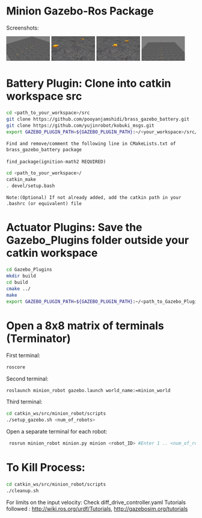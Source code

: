 # Minion Gazebo-Ros Package 
Screenshots:

<img src="minion_robot/images/1.jpg" width="23%"></img> <img src="minion_robot/images/2.jpg" width="23%"></img> <img src="minion_robot/images/3.jpg" width="23%"></img> <img src="minion_robot/images/4.jpg" width="23%"></img> 

# Battery Plugin: Clone into catkin workspace src

```bash
cd <path_to_your_workspace>/src
git clone https://github.com/pooyanjamshidi/brass_gazebo_battery.git
git clone https://github.com/yujinrobot/kobuki_msgs.git
export GAZEBO_PLUGIN_PATH=${GAZEBO_PLUGIN_PATH}:~/<your_workspace>/src/brass_gazebo_battery/build/devel/lib
```
```
Find and remove/comment the following line in CMakeLists.txt of brass_gazebo_battery package

find_package(ignition-math2 REQUIRED)
```

```bash
cd <path_to_your_workspace>/
catkin_make
. devel/setup.bash
```
```
Note:(Optional) If not already added, add the catkin path in your .bashrc (or equivalent) file
```

# Actuator Plugins: Save the Gazebo_Plugins folder outside your catkin workspace
```bash
cd Gazebo_Plugins
mkdir build
cd build
cmake ../
make
export GAZEBO_PLUGIN_PATH=${GAZEBO_PLUGIN_PATH}:~/<path_to_Gazebo_Plugins>/Gazebo_Plugins/build
```
# Open a 8x8 matrix of terminals (Terminator)
First terminal:
```bash
roscore
```
Second terminal:
```bash
roslaunch minion_robot gazebo.launch world_name:=minion_world
```

Third terminal:
```bash
cd catkin_ws/src/minion_robot/scripts
./setup_gazebo.sh <num_of_robots>
```

Open a separate terminal for each robot:
```bash
 rosrun minion_robot minion.py minion <robot_ID> #Enter 1 .. <num_of_robots> in each new terminal
```

# To Kill Process:
```bash
cd catkin_ws/src/minion_robot/scripts
./cleanup.sh
```
For limits on the input velocity: Check diff_drive_controller.yaml Tutorials followed : http://wiki.ros.org/urdf/Tutorials,  http://gazebosim.org/tutorials

